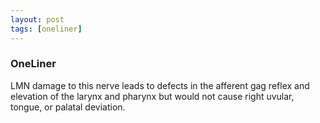 ```yaml
---
layout: post
tags: [oneliner]
---
```



### OneLiner

LMN damage to this nerve leads to defects in the afferent gag reflex and elevation of the larynx and pharynx but would not cause right uvular, tongue, or palatal deviation.
